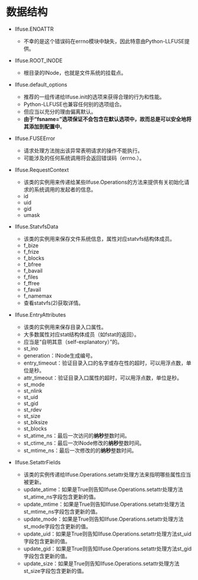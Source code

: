 # 数据结构
- llfuse.ENOATTR
  - 不幸的是这个错误码在errno模块中缺失，因此特意由Python-LLFUSE提供。

- llfuse.ROOT_INODE
  - 根目录的INode，也就是文件系统的挂载点。

- llfuse.default_options
  - 推荐的一组传递给llfuse.init的选项来获得合理的行为和性能。
  - Python-LLFUSE也兼容任何别的选项组合。
  - 但应当以充分的理由偏离默认。
  - **由于“fsname=<what>”选项保证不会包含在默认选项中，故而总是可以安全地将其添加到配置中**。

- llfuse.FUSEError
  - 请求处理方法抛出该异常表明请求的操作不能执行。
  - 可能涉及的任何系统调用将会返回错误码（errno.<fuck>）。

- llfuse.RequestContext
  - 该类的实例用来传递给某些llfuse.Operations的方法来提供有关初始化请求的系统调用的发起者的信息。
  - id
  - uid
  - gid
  - umask

- llfuse.StatvfsData
  - 该类的实例用来保存文件系统信息，属性对应statvfs结构体成员。
  - f_bize
  - f_frize
  - f_blocks
  - f_bfree
  - f_bavail
  - f_files
  - f_ffree
  - f_favail
  - f_namemax
  - 查看statvfs(2)获取详情。

- llfuse.EntryAttributes
  - 该类的实例用来保存目录入口属性。
  - 大多数属性对应stat结构体成员（如fstat的返回）。
  - 应当是“自明其意（self-explanatory）”的。
  - st_ino
  - generation：INode生成编号。
  - entry_timeout：验证目录入口的名字或存在性的超时，可以用浮点数，单位是秒。
  - attr_timeout：验证目录入口属性的超时，可以用浮点数，单位是秒。
  - st_mode
  - st_nlink
  - st_uid
  - st_gid
  - st_rdev
  - st_size
  - st_blksize
  - st_blocks
  - st_atime_ns：最后一次访问的**纳秒**整数时间。
  - st_ctime_ns：最后一次INode修改的**纳秒**整数时间。
  - st_mtime_ns：最后一次修改的的**纳秒**整数时间。

- llfuse.SetattrFields
  - 该类的实例传递给llfuse.Operations.setattr处理方法来指明哪些属性应当被更新。
  - update_atime：如果是True则告知llfuse.Operations.setattr处理方法st_atime_ns字段包含更新的值。
  - update_mtime：如果是True则告知llfuse.Operations.setattr处理方法st_mtime_ns字段包含更新的值。
  - update_mode：如果是True则告知llfuse.Operations.setattr处理方法st_mode字段包含更新的值。
  - update_uid：如果是True则告知llfuse.Operations.setattr处理方法st_uid字段包含更新的值。
  - update_gid：如果是True则告知llfuse.Operations.setattr处理方法st_gid字段包含更新的值。
  - update_size：如果是True则告知llfuse.Operations.setattr处理方法st_size字段包含更新的值。